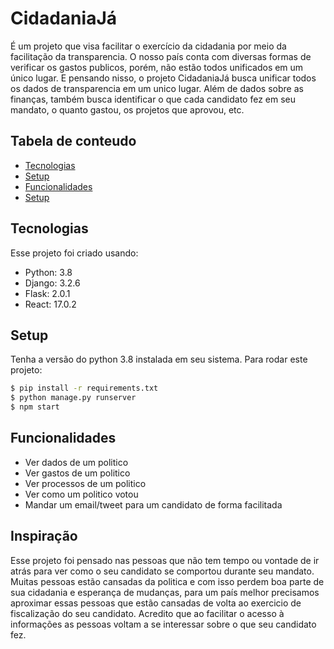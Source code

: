 # CidadaniaJá
É um projeto que visa facilitar o exercício da cidadania por meio da facilitação da transparencia. O nosso país conta com diversas formas de verificar os gastos publicos, porém, não estão todos unificados em um único lugar. E pensando nisso, o projeto CidadaniaJá busca unificar todos os dados de transparencia em um unico lugar. Além de dados sobre as finanças, também busca identificar o que cada candidato fez em seu mandato, o quanto gastou, os projetos que aprovou, etc. 

## Tabela de conteudo
* [Tecnologias](#tecnologias)
* [Setup](#setup)
* [Funcionalidades](#Funcionalidades)
* [Setup](#setup)


## Tecnologias
Esse projeto foi criado usando:
* Python: 3.8
* Django: 3.2.6
* Flask: 2.0.1
* React: 17.0.2

## Setup
Tenha a versão do python 3.8 instalada em seu sistema.
Para rodar este projeto:

```bash
$ pip install -r requirements.txt
$ python manage.py runserver
$ npm start
```

## Funcionalidades
- Ver dados de um politico
- Ver gastos de um politico
- Ver processos de um politico
- Ver como um politico votou
- Mandar um email/tweet para um candidato de forma facilitada

## Inspiração
Esse projeto foi pensado nas pessoas que não tem tempo ou vontade de ir atrás para ver como o seu candidato se comportou durante seu mandato. Muitas pessoas estão cansadas da politica e com isso perdem boa parte de sua cidadania e esperança de mudanças, para um país melhor precisamos aproximar essas pessoas que estão cansadas de volta ao exercicio de fiscalização do seu candidato. Acredito que ao facilitar o acesso à informações as pessoas voltam a se interessar sobre o que seu candidato fez. 